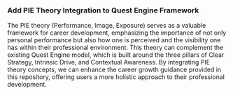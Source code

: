 ### Add PIE Theory Integration to Quest Engine Framework

The PIE theory (Performance, Image, Exposure) serves as a valuable framework for career development, emphasizing the importance of not only personal performance but also how one is perceived and the visibility one has within their professional environment. This theory can complement the existing Quest Engine model, which is built around the three pillars of Clear Strategy, Intrinsic Drive, and Contextual Awareness. By integrating PIE theory concepts, we can enhance the career growth guidance provided in this repository, offering users a more holistic approach to their professional development.